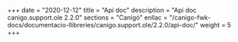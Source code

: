 +++
date        = "2020-12-12"
title       = "Api doc"
description = "Api doc canigo.support.ole 2.2.0"
sections    = "Canigó"
enllac		= "/canigo-fwk-docs/documentacio-llibreries/canigo.support.ole/2.2.0/api-doc/"
weight		= 5
+++
